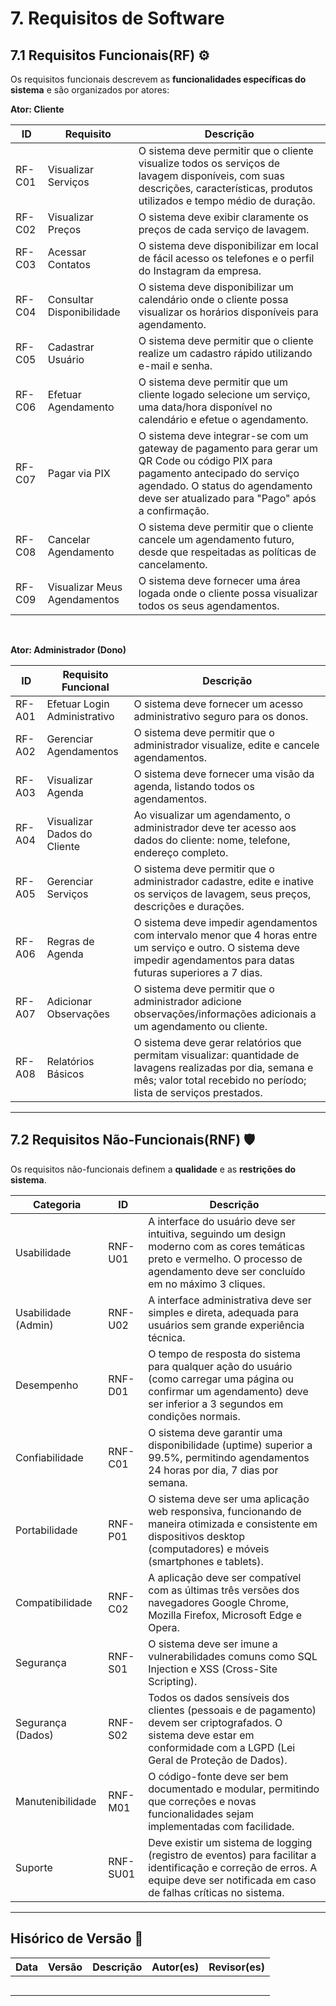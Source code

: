 # 7. **Requisitos de Software**

## 7.1 **Requisitos Funcionais(RF)** ⚙️
Os requisitos funcionais descrevem as **funcionalidades específicas do sistema** e são organizados por atores:
<br>

**Ator: Cliente**

| ID      | Requisito                 | Descrição                                                                 |
|---------|---------------------------|---------------------------------------------------------------------------|
| RF-C01  | Visualizar Serviços       | O sistema deve permitir que o cliente visualize todos os serviços de lavagem disponíveis, com suas descrições, características, produtos utilizados e tempo médio de duração. |
| RF-C02  | Visualizar Preços         | O sistema deve exibir claramente os preços de cada serviço de lavagem.     |
| RF-C03  | Acessar Contatos         | O sistema deve disponibilizar em local de fácil acesso os telefones e o perfil do Instagram da empresa. |
| RF-C04  | Consultar Disponibilidade | O sistema deve disponibilizar um calendário onde o cliente possa visualizar os horários disponíveis para agendamento. |
| RF-C05  | Cadastrar Usuário       | O sistema deve permitir que o cliente realize um cadastro rápido utilizando e-mail e senha. |
| RF-C06  | Efetuar Agendamento       | O sistema deve permitir que um cliente logado selecione um serviço, uma data/hora disponível no calendário e efetue o agendamento. |
| RF-C07  | Pagar via PIX         | O sistema deve integrar-se com um gateway de pagamento para gerar um QR Code ou código PIX para pagamento antecipado do serviço agendado. O status do agendamento deve ser atualizado para "Pago" após a confirmação. |
| RF-C08  | Cancelar Agendamento      | O sistema deve permitir que o cliente cancele um agendamento futuro, desde que respeitadas as políticas de cancelamento. |
| RF-C09 | Visualizar Meus Agendamentos | O sistema deve fornecer uma área logada onde o cliente possa visualizar todos os seus agendamentos. |

<br>

**Ator: Administrador (Dono)**

| ID      | Requisito Funcional     | Descrição                                                                 |
|---------|-------------------------|---------------------------------------------------------------------------|
| RF-A01  | Efetuar Login Administrativo    | O sistema deve fornecer um acesso administrativo seguro para os donos.    |
| RF-A02  | Gerenciar Agendamentos  | O sistema deve permitir que o administrador visualize, edite e cancele agendamentos. |
| RF-A03  | Visualizar Agenda       | O sistema deve fornecer uma visão da agenda, listando todos os agendamentos. |
| RF-A04  | Visualizar Dados do Cliente | Ao visualizar um agendamento, o administrador deve ter acesso aos dados do cliente: nome, telefone, endereço completo. |
| RF-A05  | Gerenciar Serviços      | O sistema deve permitir que o administrador cadastre, edite e inative os serviços de lavagem, seus preços, descrições e durações. |
| RF-A06  | Regras de Agenda        | O sistema deve impedir agendamentos com intervalo menor que 4 horas entre um serviço e outro. O sistema deve impedir agendamentos para datas futuras superiores a 7 dias. |
| RF-A07  | Adicionar Observações   | O sistema deve permitir que o administrador adicione observações/informações adicionais a um agendamento ou cliente. |
| RF-A08  | Relatórios Básicos      | O sistema deve gerar relatórios que permitam visualizar: quantidade de lavagens realizadas por dia, semana e mês; valor total recebido no período; lista de serviços prestados. |

---

## 7.2 **Requisitos Não-Funcionais(RNF)** 🛡️

Os requisitos não-funcionais definem a **qualidade** e as **restrições do sistema**.

| Categoria          | ID       | Descrição                                                                 |
|--------------------|----------|---------------------------------------------------------------------------|
| Usabilidade        | RNF-U01  | A interface do usuário deve ser intuitiva, seguindo um design moderno com as cores temáticas preto e vermelho. O processo de agendamento deve ser concluído em no máximo 3 cliques. |
| Usabilidade (Admin)| RNF-U02  | A interface administrativa deve ser simples e direta, adequada para usuários sem grande experiência técnica. |
| Desempenho         | RNF-D01  | O tempo de resposta do sistema para qualquer ação do usuário (como carregar uma página ou confirmar um agendamento) deve ser inferior a 3 segundos em condições normais. |
| Confiabilidade     | RNF-C01  | O sistema deve garantir uma disponibilidade (uptime) superior a 99.5%, permitindo agendamentos 24 horas por dia, 7 dias por semana. |
| Portabilidade      | RNF-P01  | O sistema deve ser uma aplicação web responsiva, funcionando de maneira otimizada e consistente em dispositivos desktop (computadores) e móveis (smartphones e tablets). |
| Compatibilidade    | RNF-C02  | A aplicação deve ser compatível com as últimas três versões dos navegadores Google Chrome, Mozilla Firefox, Microsoft Edge e Opera. |
| Segurança          | RNF-S01  | O sistema deve ser imune a vulnerabilidades comuns como SQL Injection e XSS (Cross-Site Scripting). |
| Segurança (Dados)  | RNF-S02  | Todos os dados sensíveis dos clientes (pessoais e de pagamento) devem ser criptografados. O sistema deve estar em conformidade com a LGPD (Lei Geral de Proteção de Dados). |
| Manutenibilidade   | RNF-M01  | O código-fonte deve ser bem documentado e modular, permitindo que correções e novas funcionalidades sejam implementadas com facilidade. |
| Suporte            | RNF-SU01 | Deve existir um sistema de logging (registro de eventos) para facilitar a identificação e correção de erros. A equipe deve ser notificada em caso de falhas críticas no sistema. |

---

## **Hisórico de Versão** 🔄

| Data       | Versão | Descrição                                         | Autor(es)        | Revisor(es)     |
|------------|--------|---------------------------------------------------|------------------|-----------------|
|            |        |                                                   |                  |                 |
|            |        |                                                   |                  |                 |
|            |        |                                                   |                  |                 |
|            |        |                                                   |                  |                 |
|            |        |                                                   |                  |                 |

